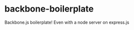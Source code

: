backbone-boilerplate
====================

Backbone.js boilerplate! Even with a node server on express.js
